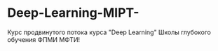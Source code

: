 # Deep-Learning-MIPT-
Курс продвинутого потока курса "Deep Learning" Школы глубокого обучения ФПМИ МФТИ!
